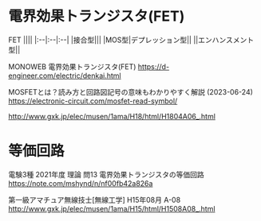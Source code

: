 # 電界効果トランジスタ(FET)

FET
||||
|:--|:--|:--|
|接合型|||
|MOS型|デプレッション型||
||エンハンスメント型||

MONOWEB 電界効果トランジスタ(FET)
https://d-engineer.com/electric/denkai.html


MOSFETとは？読み方と回路図記号の意味もわかりやすく解説 (2023-06-24)
https://electronic-circuit.com/mosfet-read-symbol/

http://www.gxk.jp/elec/musen/1ama/H18/html/H1804A06_.html



# 等価回路
電験3種 2021年度 理論 問13 電界効果トランジスタの等価回路
https://note.com/mshynd/n/nf00fb42a826a

第一級アマチュア無線技士[無線工学] H15年08月 A-08
http://www.gxk.jp/elec/musen/1ama/H15/html/H1508A08_.html

